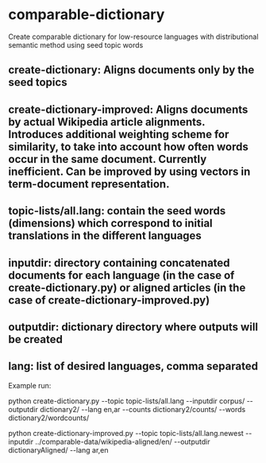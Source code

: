 #  comparable-dictionary

Create comparable dictionary for low-resource languages with distributional semantic method using seed topic words

## create-dictionary: Aligns documents only by the seed topics
## create-dictionary-improved: Aligns documents by actual Wikipedia article alignments. Introduces additional weighting scheme for similarity, to take into account how often words occur in the same document. Currently inefficient. Can be improved by using vectors in term-document representation.

## topic-lists/all.lang: contain the seed words (dimensions) which correspond to initial translations in the different languages
## inputdir: directory containing concatenated documents for each language (in the case of create-dictionary.py) or aligned articles (in the case of create-dictionary-improved.py)
## outputdir: dictionary directory where outputs will be created
## lang: list of desired languages, comma separated


Example run:

python  create-dictionary.py --topic topic-lists/all.lang --inputdir corpus/ --outputdir dictionary2/ --lang en,ar --counts dictionary2/counts/ --words dictionary2/wordcounts/

python create-dictionary-improved.py --topic topic-lists/all.lang.newest --inputdir ../comparable-data/wikipedia-aligned/en/ --outputdir dictionaryAligned/ --lang ar,en


